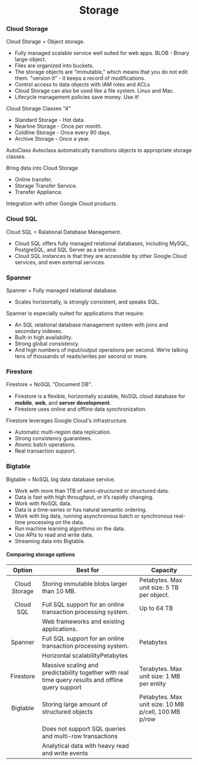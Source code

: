 
# <center>Storage

### Cloud Storage

Cloud Storage = Object storage.
- Fully managed scalable service well suited for web apps. BLOB - Binary large-object.
- Files are organized into buckets.
- The storage objects are “immutable,” which means that you do not edit them. "version it" - it keeps a record of modifications.
- Control access to data objects with IAM roles and ACLs
- Cloud Storage can also be used like a file system. Linux and Mac.
- Lifecycle management policies save money. Use it!

Cloud Storage Classes "4"
- Standard Storage  - Hot data.
- Nearline Storage  - Once per month.
- Coldline Storage  - Once every 90 days.
- Archive Storage   - Once a year.

AutoClass
Autoclass automatically transitions objects to appropriate storage classes.

Bring data into Cloud Storage
- Online transfer.
- Storage Transfer Service.
- Transfer Appliance.

Integration with other Google Cloud products.


### Cloud SQL

Cloud SQL = Ralational Database Management.
- Cloud SQL offers fully managed relational databases, including MySQL, PostgreSQL, and SQL Server as a service.
- Cloud SQL instances is that they are accessible by other Google Cloud services, and even external services.


### Spanner

Spanner = Fully managed relational database.
- Scales horizontally, is strongly consistent, and speaks SQL.

Spanner is especially suited for applications that require:
- An SQL relational database management system with joins and secondary indexes.
- Built-in high availability.
- Strong global consistency.
- And high numbers of input/output operations per second. We’re talking tens of thousands of reads/writes per second or more.

### Firestore

Firestore = NoSQL "Document DB".
- Firestore is a ﬂexible, horizontally scalable, NoSQL cloud database for **mobile**, **web**, and **server development**.
- Firestore uses online and offline data synchronization.

Firestore leverages Google Cloud's infrastructure.
- Automatic multi-region data replication.
- Strong consistency guarantees.
- Atomic batch operations.
- Real transaction support.


### Bigtable

Bigtable = NoSQL big data database service.
- Work with more than 1TB of semi-structured or structured data.
- Data is fast with high throughput, or it’s rapidly changing.
- Work with NoSQL data.
- Data is a time-series or has natural semantic ordering.
- Work with big data, running asynchronous batch or synchronous real-time processing on the data.
- Run machine learning algorithms on the data.
- Use APIs to read and write data.
- Streaming data into Bigtable.

#### Comparing storage options

| Option | Best for | Capacity |
| :---------------: | --------------- | ------------------ |
| Cloud Storage | Storing immutable blobs larger than 10 MB. | Petabytes. Max unit size: 5 TB per object. |
| Cloud SQL | Full SQL support for an online transaction processing system. | Up to 64 TB |
| | Web frameworks and existing applications. | |
| Spanner | Full SQL support for an online transaction processing system. | Petabytes |
| | Horizontal scalabilityPetabytes | |
| Firestore | Massive scaling and predictability together with real time query results and offline query support | Terabytes. Max unit size: 1 MB per entity  | 
| Bigtable | Storing large amount of structured objects | Petabytes. Max unit size: 10 MB p/cell, 100 MB p/row |
||Does not support SQL queries and multi-row transactions ||
||Analytical data with heavy read and write events ||



